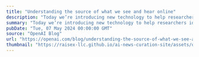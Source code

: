 ```yaml
---
title: "Understanding the source of what we see and hear online"
description: "Today we’re introducing new technology to help researchers identify content created by our tools and joining the Coalition for Content Provenance and Authenticity Steering Committee to promote industry standards."
summary: "Today we’re introducing new technology to help researchers identify content created by our tools and joining the Coalition for Content Provenance and Authenticity Steering Committee to promote industry standards."
pubDate: "Tue, 07 May 2024 00:00:00 GMT"
source: "OpenAI Blog"
url: "https://openai.com/blog/understanding-the-source-of-what-we-see-and-hear-online"
thumbnail: "https://raisex-llc.github.io/ai-news-curation-site/assets/openai_logo.png"
---
```


